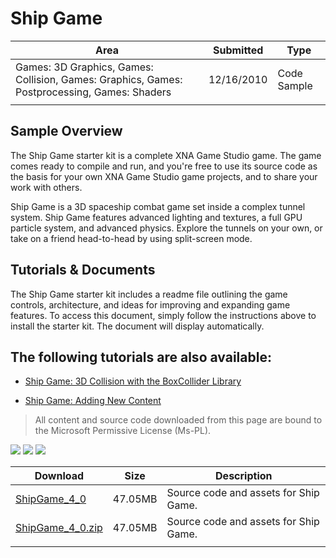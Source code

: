 # Ship Game

|Area|Submitted|Type|
|-|-|-|
Games: 3D Graphics, Games: Collision, Games: Graphics, Games: Postprocessing, Games: Shaders|12/16/2010|Code Sample
||||

## Sample Overview

The Ship Game starter kit is a complete XNA Game Studio game. The game comes ready to compile and run, and you're free to use its source code as the basis for your own XNA Game Studio game projects, and to share your work with others.

Ship Game is a 3D spaceship combat game set inside a complex tunnel system. Ship Game features advanced lighting and textures, a full GPU particle system, and advanced physics. Explore the tunnels on your own, or take on a friend head-to-head by using split-screen mode.

## Tutorials & Documents

The Ship Game starter kit includes a readme file outlining the game controls, architecture, and ideas for improving and expanding game features. To access this document, simply follow the instructions above to install the starter kit. The document will display automatically.

## The following tutorials are also available:

* [Ship Game: 3D Collision with the BoxCollider Library](https://github.com/simondarksidej/XNAGameStudio/wiki/Ship_Game_3D_Collision_with_the-BoxCollider_Library)

* [Ship Game: Adding New Content](https://github.com/simondarksidej/XNAGameStudio/wiki/Ship_Game_Adding_New_Content)

> All content and source code downloaded from this page are bound to the Microsoft Permissive License (Ms-PL).

![](https://github.com/simondarksidej/XNAGameStudio/blob/archive/Images/shipgame1.png?raw=true)
![](https://github.com/simondarksidej/XNAGameStudio/blob/archive/Images/shipgame2.png?raw=true)
![](https://github.com/simondarksidej/XNAGameStudio/blob/archive/Images/shipgame3.png?raw=true)

Download | Size | Description
---|---|---|
[ShipGame_4_0](https://github.com/simondarksidej/XNAGameStudio/tree/archive/Samples/ShipGame_4_0) | 47.05MB | Source code and assets for Ship Game.
[ShipGame_4_0.zip](https://github.com/simondarksidej/XNAGameStudioZips/raw/zips/ShipGame_4_0.zip) | 47.05MB | Source code and assets for Ship Game.
||||
